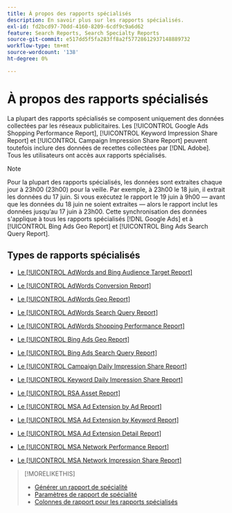 ```yaml
---
title: À propos des rapports spécialisés
description: En savoir plus sur les rapports spécialisés.
exl-id: fd2bcd97-70dd-4160-8209-6cdf9c9a6d62
feature: Search Reports, Search Specialty Reports
source-git-commit: e517dd5f5fa283ff8a2f57728612937148889732
workflow-type: tm+mt
source-wordcount: '138'
ht-degree: 0%

---
```


# À propos des rapports spécialisés

La plupart des rapports spécialisés se composent uniquement des données collectées par les réseaux publicitaires. Les [!UICONTROL Google Ads Shopping Performance Report], [!UICONTROL Keyword Impression Share Report] et [!UICONTROL Campaign Impression Share Report] peuvent toutefois inclure des données de recettes collectées par [!DNL Adobe]. Tous les utilisateurs ont accès aux rapports spécialisés.

>[!NOTE]
>
>Pour la plupart des rapports spécialisés, les données sont extraites chaque jour à 23h00 (23h00) pour la veille. Par exemple, à 23h00 le 18 juin, il extrait les données du 17 juin. Si vous exécutez le rapport le 19 juin à 9h00 — avant que les données du 18 juin ne soient extraites — alors le rapport inclut les données jusqu’au 17 juin à 23h00. Cette synchronisation des données s&#39;applique à tous les rapports spécialisés [!DNL Google Ads] et à [!UICONTROL Bing Ads Geo Report] et [!UICONTROL Bing Ads Search Query Report].

## Types de rapports spécialisés

* [Le [!UICONTROL AdWords and Bing Audience Target Report]](/help/search-social-commerce/reports/management/specialty/adwords-bing-audience-target-report.md)

* [Le [!UICONTROL AdWords Conversion Report]](/help/search-social-commerce/reports/management/specialty/adwords-conversion-report.md)

* [Le [!UICONTROL AdWords Geo Report]](/help/search-social-commerce/reports/management/specialty/adwords-geo-report.md)

* [Le [!UICONTROL AdWords Search Query Report]](/help/search-social-commerce/reports/management/specialty/adwords-search-query-report.md)

* [Le [!UICONTROL AdWords Shopping Performance Report]](/help/search-social-commerce/reports/management/specialty/adwords-shopping-performance-report.md)

* [Le [!UICONTROL Bing Ads Geo Report]](/help/search-social-commerce/reports/management/specialty/bing-ads-geo-report.md)

* [Le [!UICONTROL Bing Ads Search Query Report]](/help/search-social-commerce/reports/management/specialty/bing-ads-search-query-report.md)

* [Le [!UICONTROL Campaign Daily Impression Share Report]](/help/search-social-commerce/reports/management/specialty/campaign-daily-impression-share-report.md)

* [Le [!UICONTROL Keyword Daily Impression Share Report]](/help/search-social-commerce/reports/management/specialty/keyword-daily-impression-share-report.md)

* [Le [!UICONTROL RSA Asset Report]](/help/search-social-commerce/reports/management/specialty/rsa-asset-report.md)

* [Le [!UICONTROL MSA Ad Extension by Ad Report]](msa-ad-extension-detail-report.md)

* [Le [!UICONTROL MSA Ad Extension by Keyword Report]](msa-ad-extension-by-keyword-report.md)

* [Le [!UICONTROL MSA Ad Extension Detail Report]](msa-ad-extension-by-ad-report.md)

* [Le [!UICONTROL MSA Network Performance Report]](msa-network-performance-report.md)

* [Le [!UICONTROL MSA Network Impression Share Report]](msa-network-impression-share-report.md)

>[!MORELIKETHIS]
>
>* [Générer un rapport de spécialité](/help/search-social-commerce/reports/management/specialty/specialty-report-generate.md)
>* [Paramètres de rapport de spécialité](/help/search-social-commerce/reports/management/specialty/specialty-report-settings.md)
>* [Colonnes de rapport pour les rapports spécialisés](/help/search-social-commerce/reports/management/specialty/specialty-report-columns.md)
